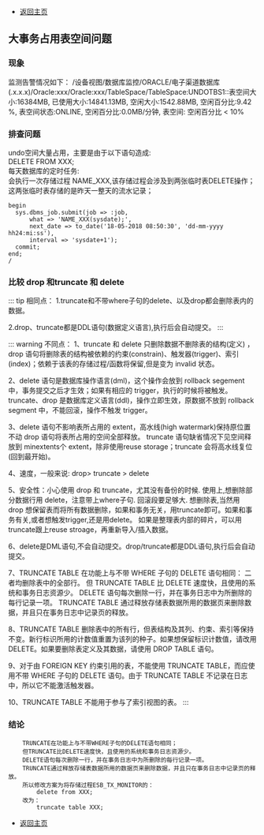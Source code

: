 * [返回主页](../home.md)
## 大事务占用表空间问题
### 现象
监测告警情况如下：
/设备视图/数据库监控/ORACLE/电子渠道数据库(.x.x.x)/Oracle:xxx/Oracle:xxx/TableSpace/TableSpace:UNDOTBS1::表空间大小:16384MB, 已使用大小:14841.13MB, 空闲大小:1542.88MB, 空闲百分比:9.42 %, 表空间状态:ONLINE, 空闲百分比:0.0MB/分钟, 表空间: 空闲百分比 < 10%

### 排查问题
undo空间大量占用，主要是由于以下语句造成:<br>
DELETE FROM XXX;<br>
每天数据库的定时任务:<br>
会执行一次存储过程 NAME_XXX,该存储过程会涉及到两张临时表DELETE操作；<br>
这两张临时表存储的是昨天一整天的流水记录；
```shell
begin
  sys.dbms_job.submit(job => :job,
      what => 'NAME_XXX(sysdate);',
      next_date => to_date('18-05-2018 08:50:30', 'dd-mm-yyyy hh24:mi:ss'),
      interval => 'sysdate+1');
  commit;
end;
/
```

### 比较 drop 和truncate 和 delete
::: tip 相同点：
1.truncate和不带where子句的delete、以及drop都会删除表内的数据。

2.drop、truncate都是DDL语句(数据定义语言),执行后会自动提交。
:::

::: warning 不同点：
1、truncate 和 delete 只删除数据不删除表的结构(定义) ，drop 语句将删除表的结构被依赖的约束(constrain)、触发器(trigger)、索引(index)；依赖于该表的存储过程/函数将保留,但是变为 invalid 状态。

2、delete 语句是数据库操作语言(dml)，这个操作会放到 rollback segement 中，事务提交之后才生效；如果有相应的 trigger，执行的时候将被触发。 truncate、drop 是数据库定义语言(ddl)，操作立即生效，原数据不放到 rollback segment 中，不能回滚，操作不触发 trigger。 

3、delete 语句不影响表所占用的 extent，高水线(high watermark)保持原位置不动 
drop 语句将表所占用的空间全部释放。 
truncate 语句缺省情况下见空间释放到 minextents个 extent，除非使用reuse storage；truncate 会将高水线复位(回到最开始)。 

4、速度，一般来说: drop> truncate > delete 

5、安全性：小心使用 drop 和 truncate，尤其没有备份的时候.
使用上,想删除部分数据行用 delete，注意带上where子句. 回滚段要足够大. 
想删除表,当然用 drop 
想保留表而将所有数据删除，如果和事务无关，用truncate即可。如果和事务有关,或者想触发trigger,还是用delete。 
如果是整理表内部的碎片，可以用truncate跟上reuse stroage，再重新导入/插入数据。 

6、delete是DML语句,不会自动提交。drop/truncate都是DDL语句,执行后会自动提交。 

7、TRUNCATE   TABLE   在功能上与不带   WHERE   子句的   DELETE   语句相同：
二者均删除表中的全部行。
但   TRUNCATE   TABLE   比   DELETE   速度快，且使用的系统和事务日志资源少。
DELETE   语句每次删除一行，并在事务日志中为所删除的每行记录一项。
TRUNCATE   TABLE   通过释放存储表数据所用的数据页来删除数据，并且只在事务日志中记录页的释放。 

8、TRUNCATE   TABLE   删除表中的所有行，但表结构及其列、约束、索引等保持不变。新行标识所用的计数值重置为该列的种子。如果想保留标识计数值，请改用   DELETE。如果要删除表定义及其数据，请使用   DROP   TABLE   语句。  

9、对于由   FOREIGN   KEY   约束引用的表，不能使用   TRUNCATE   TABLE，而应使用不带   WHERE   子句的   DELETE   语句。由于   TRUNCATE   TABLE   不记录在日志中，所以它不能激活触发器。    

10、TRUNCATE   TABLE   不能用于参与了索引视图的表。
:::

### 结论
```text
	TRUNCATE在功能上与不带WHERE子句的DELETE语句相同；
	但TRUNCATE比DELETE速度快，且使用的系统和事务日志资源少。
	DELETE语句每次删除一行，并在事务日志中为所删除的每行记录一项。
	TRUNCATE通过释放存储表数据所用的数据页来删除数据，并且只在事务日志中记录页的释放。 
	所以修改方案为将存储过程ESB_TX_MONITOR的：
		delete from XXX;
	改为：
		truncate table XXX;
```
* [返回主页](../home.md)